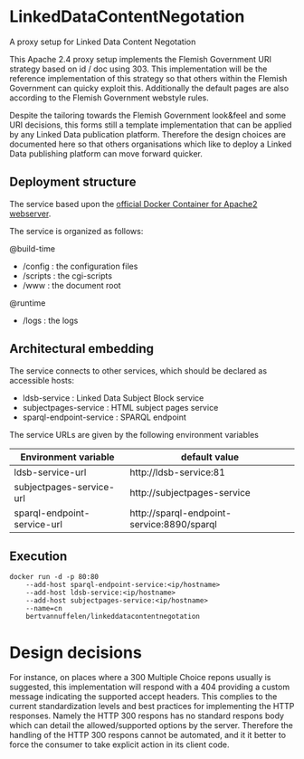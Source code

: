 # LinkedDataContentNegotation
A proxy setup for Linked Data Content Negotation

This Apache 2.4 proxy setup implements the Flemish Government URI strategy based on id / doc using 303. 
This implementation will be the reference implementation of this strategy so that others within the Flemish Government can quicky exploit this.
Additionally the default pages are also according to the Flemish Government webstyle rules.

Despite the tailoring towards the Flemish Government look&feel and some URI decisions, this forms still a template implementation that can be applied by any Linked Data publication platform.
Therefore the design choices are documented here so that others organisations which like to deploy a Linked Data publishing platform can move forward quicker.


## Deployment structure
The service based upon the [official Docker Container for Apache2 webserver](https://github.com/docker-library/httpd).

The service is organized as follows:

@build-time
* /config  : the configuration files
* /scripts : the cgi-scripts
* /www     : the document root

@runtime
* /logs    : the logs


## Architectural embedding
The service connects to other services, which should be declared as accessible hosts:

* ldsb-service            : Linked Data Subject Block service
* subjectpages-service    : HTML subject pages service
* sparql-endpoint-service : SPARQL endpoint

The service URLs are given by the following environment variables

| Environment variable | default value |
| -------------------- | ------------- |
|ldsb-service-url    | http://ldsb-service:81 |
|subjectpages-service-url    | http://subjectpages-service |
|sparql-endpoint-service-url    | http://sparql-endpoint-service:8890/sparql |



## Execution
```
docker run -d -p 80:80 
    --add-host sparql-endpoint-service:<ip/hostname>
    --add-host ldsb-service:<ip/hostname>
    --add-host subjectpages-service:<ip/hostname> 
    --name=cn 
    bertvannuffelen/linkeddatacontentnegotation
```

# Design decisions

For instance, on places where a 300 Multiple Choice repons usually is suggested, this implementation will respond with a 404 providing a custom message
indicating the supported accept headers. 
This complies to the current standardization levels and best practices for implementing the HTTP responses. 
Namely the HTTP 300 respons has no standard respons body which can detail the allowed/supported options by the server.
Therefore the handling of the HTTP 300 respons cannot be automated, and it it better to force the consumer to take explicit action
in its client code.

